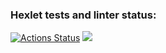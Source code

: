 ### Hexlet tests and linter status:
[![Actions Status](https://github.com/Onesher/frontend-project-44/actions/workflows/hexlet-check.yml/badge.svg)](https://github.com/Onesher/frontend-project-44/actions)
<a href="https://codeclimate.com/github/Onesher/frontend-project-44/maintainability"><img src="https://api.codeclimate.com/v1/badges/0b8f36241b1b3fcd3bcf/maintainability" /></a>
<script src="https://asciinema.org/a/8OzSg2IEW7YLaIIkWfPtl1405.js" id="asciicast-8OzSg2IEW7YLaIIkWfPtl1405" async="true"></script>
<script src="https://asciinema.org/a/NgMUqvuFdjQWSQrTmBVdGMT4h.js" id="asciicast-NgMUqvuFdjQWSQrTmBVdGMT4h" async="true"></script>